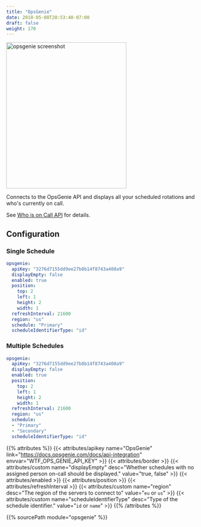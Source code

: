```yaml
---
title: "OpsGenie"
date: 2018-05-08T20:53:40-07:00
draft: false
weight: 170
---
```


<img class="screenshot" src="/imgs/modules/opsgenie.png" width="320" height="389" alt="opsgenie screenshot" />

Connects to the OpsGenie API and displays all your scheduled rotations
and who's currently on call.

See <a href="https://docs.opsgenie.com/docs/who-is-on-call-api">Who is on Call API</a> for details. 

## Configuration

### Single Schedule

```yaml
opsgenie:
  apiKey: "3276d7155dd9ee27b8b14f8743a408a9"
  displayEmpty: false
  enabled: true
  position:
    top: 2
    left: 1
    height: 2
    width: 1
  refreshInterval: 21600
  region: "us"
  schedule: "Primary"
  scheduleIdentifierType: "id"
```

### Multiple Schedules

```yaml
opsgenie:
  apiKey: "3276d7155dd9ee27b8b14f8743a408a9"
  displayEmpty: false
  enabled: true
  position:
    top: 2
    left: 1
    height: 2
    width: 1
  refreshInterval: 21600
  region: "us"
  schedule:
  - "Primary"
  - "Secondary"
  scheduleIdentifierType: "id"
```

{{% attributes %}}
  {{< attributes/apikey name="OpsGenie" link="https://docs.opsgenie.com/docs/api-integration" envvar="WTF_OPS_GENIE_API_KEY" >}}
  {{< attributes/border >}}
  {{< attributes/custom name="displayEmpty" desc="Whether schedules with no assigned person on-call should be displayed." value="true, false" >}}
  {{< attributes/enabled >}}
  {{< attributes/position >}}
  {{< attributes/refreshInterval >}}
  {{< attributes/custom name="region" desc="The region of the servers to connect to" value="`eu` or `us`" >}}
  {{< attributes/custom name="scheduleIdentifierType" desc="Type of the schedule identifier." value="`id` or `name`" >}}
{{% /attributes %}}

{{% sourcePath module="opsgenie" %}}